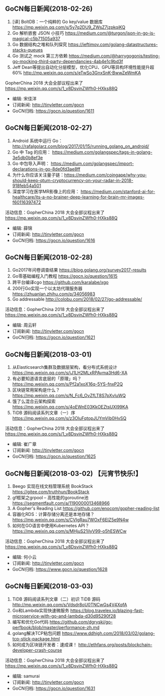 ## GoCN每日新闻(2018-02-26)

1. [译] BoltDB：一个纯粹的 Go key/value 数据库 https://mp.weixin.qq.com/s/5y7q2DU9_ZWsZ7jzpkqiKQ
2. Go 解析嵌套 JSON 小技巧 https://medium.com/@turgon/json-in-go-is-magical-c5b71505a937
3. Go 数据结构之堆和队列探究 https://ieftimov.com/golang-datastructures-stacks-queues
4. Go 测试之 mock 第三方依赖 https://medium.com/@harrygogonis/testing-go-mocking-third-party-dependancies-4ab4e1c9bd3f
5. Jeff Dean等提出自动化分层模型，优化CPU、GPU等异构环境性能提升超60% http://mp.weixin.qq.com/s/eTwSo3GnxSnK-BwwZeWmKA

GopherChina 2018 大会全部议程出来了 https://mp.weixin.qq.com/s/1_v8DsvinZWfh0-HXks88Q

* 编辑: 宋佳洋
* 订阅新闻: http://tinyletter.com/gocn
* GoCN归档: https://gocn.io/question/1611

## GoCN每日新闻(2018-02-27)

1. Android 系统中运行 Go：http://rafalgolarz.com/blog/2017/01/15/running_golang_on_android/
2. Go 中 Tag 的应用： https://medium.com/golangspec/tags-in-golang-3e5db0b8ef3e
3. Go 中包导入声明：  https://medium.com/golangspec/import-declarations-in-go-8de0fd3ae8ff
4. 为什么你应该关注量子链：https://medium.com/coingape/why-you-should-keep-qtum-cryptocurrency-on-your-radar-in-2018-918feb54a501 
5. 深度学习在医学MR影像上的应用： https://medium.com/stanford-ai-for-healthcare/its-a-no-brainer-deep-learning-for-brain-mr-images-f60116397472

活动信息：GopherChina 2018 大会全部议程出来了 https://mp.weixin.qq.com/s/1_v8DsvinZWfh0-HXks88Q

* 编辑: 薛锦
* 订阅新闻: http://tinyletter.com/gocn
* GoCN归档:  https://gocn.io/question/1616

## GoCN每日新闻(2018-02-28)

1. Go2017年问卷调查结果 https://blog.golang.org/survey2017-results
2. Go零基础编程入门教程 https://gocn.io/question/1615
3. 跨平台编译cgo https://github.com/karalabe/xgo
4. 200行Go实现一个以太坊代理服务器 https://zhuanlan.zhihu.com/p/34056983
5. Go addressable http://colobu.com/2018/02/27/go-addressable/

活动信息：GopherChina 2018 大会全部议程出来了 https://mp.weixin.qq.com/s/1_v8DsvinZWfh0-HXks88Q

* 编辑: 周云轩
* 订阅新闻: http://tinyletter.com/gocn
* GoCN归档:  https://gocn.io/question/1621


## GoCN每日新闻(2018-03-01)

1. 从Elasticsearch集群及数据层架构，看分布式系统设计 https://mp.weixin.qq.com/s/jJ1LH2MLxRPAvma3Hd6-XA
2. 有必要知道语言底层的「原理」吗？ https://mp.weixin.qq.com/s/Pf2a1xoX16q-5YS-fnxP2Q 
3. 区块链常用架构是什么？ https://mp.weixin.qq.com/s/N_Fc6_OvZfLT8S7pXvluWQ 
4. 饿了么混合云架构探索 https://mp.weixin.qq.com/s/4oEWnE03KkOEZtsUXl99KA 
5. TiDB 源码阅读系列文章（一）序 https://mp.weixin.qq.com/s/z3OluFqtopJUYmVib0HvSQ
 

活动信息：GopherChina 2018 大会全部议程出来了 https://mp.weixin.qq.com/s/1_v8DsvinZWfh0-HXks88Q

* 编辑: 崔广章
* 订阅新闻: http://tinyletter.com/gocn
* GoCN归档:  https://gocn.io/question/1625


##  GoCN每日新闻(2018-03-02) 【元宵节快乐!】

1. Beego 实现在线文档管理系统 BookStack https://gitee.com/truthhun/BookStack
2. gf框架之grpool – 高性能的goroutine池 https://segmentfault.com/a/1190000013468966
3. A Gopher's Reading List https://github.com/enocom/gopher-reading-list
4. 容器化RDS：计算存储分离还是本地存储？https://mp.weixin.qq.com/s/CVIgRau7WOxF6EIZ5e9N4w
5. 如何在GO语言中使用Kubernetes API？https://mp.weixin.qq.com/s/MHjuS21iIyV99-o5hESWCw

活动信息：GopherChina 2018 大会全部议程出来了 https://mp.weixin.qq.com/s/1_v8DsvinZWfh0-HXks88Q

* 编辑: 何小云
* 订阅新闻: http://tinyletter.com/gocn
* GoCN归档: https://www.gocn.io/question/1628


## GoCN每日新闻(2018-03-03)

1. TiDB 源码阅读系列文章（二）初识 TiDB 源码 http://mp.weixin.qq.com/s/Vdsdr8oU0TNCwGs4V4XqfA
2. Go和Lambda实现快速微服务 https://blog.travelex.io/blazing-fast-microservice-with-go-and-lambda-d30d95290f28
3. 编写和优化Go代码 https://github.com/dgryski/go-perfbook/blob/master/performance-zh.md
4. golang解决TCP粘包问题  https://www.ddhigh.com/2018/03/02/golang-tcp-stick-package.html
5. 如何成为区块链开发者：速成课！ http://ethfans.org/posts/blockchain-developer-crash-course

活动信息：GopherChina 2018 大会全部议程出来了 https://mp.weixin.qq.com/s/1_v8DsvinZWfh0-HXks88Q

* 编辑: samurai
* 订阅新闻: http://tinyletter.com/gocn
* GoCN归档: https://gocn.io/question/1631
